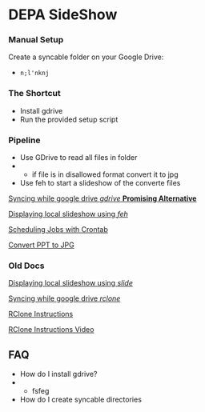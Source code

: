 # DEPA SideShow 

### Manual Setup
Create a syncable folder on your Google Drive:
* ```n;l'nknj```
### The Shortcut 
* Install gdrive 
* Run the provided setup script 
### Pipeline 
* Use GDrive to read all files in folder 
* * if file is in disallowed format convert it to jpg
* Use feh to start a slideshow of the converte files 

[Syncing while google drive *gdrive* **Promising Alternative**]()
 
[Displaying local slideshow using *feh*](https://www.instructables.com/id/Easy-Raspberry-Pi-Based-ScreensaverSlideshow-for-E/)

[Scheduling Jobs with Crontab]()

[Convert PPT to JPG](https://github.com/hadwinzhy/convert-ppt-to-jpg)

### Old Docs 
[Displaying local slideshow using *slide* ](https://opensource.com/article/19/2/wifi-picture-frame-raspberry-pi)

[Syncing while google drive *rclone*](https://unix.stackexchange.com/questions/136371/how-to-download-a-folder-from-google-drive-using-terminal/332277)

[RClone Instructions](https://www.techrepublic.com/article/how-to-sync-from-linux-to-google-drive-with-rclone/)

[RClone Instructions Video](https://www.youtube.com/watch?v=vPs9K_VC-lg)



## FAQ
* How do I install gdrive?
* * fsfeg
* How do I create syncable directories